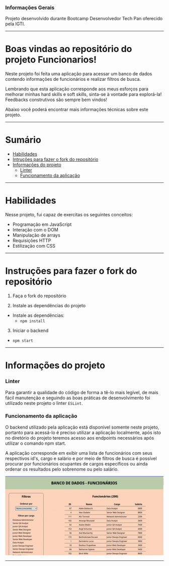 ### Informações Gerais

Projeto desenvolvido durante Bootcamp Desenvolvedor Tech Pan oferecido pela IGTI.

---

# Boas vindas ao repositório do projeto Funcionarios!

Neste projeto foi feita uma aplicação para acessar um banco de dados contendo informações de funcionários e realizar filtros de busca.

Lembrando que esta aplicação corresponde aos meus esforços para melhorar minhas hard skills e soft skills, sinta-se à vontade para explorá-la! Feedbacks construtivos são sempre bem vindos!

Abaixo você poderá encontrar mais informações técnicas sobre este projeto.

---

# Sumário

- [Habilidades](#habilidades)
- [Intruções para fazer o fork do repositório](#intruções-para-fazer-o-fork-do-repositório)
- [Informações do projeto](#informações-do-projeto)
  - [Linter](#linter)
  - [Funcionamento da aplicação](#funcionamento-da-aplicação)

---

# Habilidades

Nesse projeto, fui capaz de exercitas os seguintes conceitos:  

- Programação em JavaScript
- Interação com o DOM
- Manipulação de arrays
- Requisições HTTP
- Estilização com CSS

---

# Instruções para fazer o fork do repositório

1. Faça o fork do repositório

2. Instale as dependências do projeto
  * Instale as dependências:
    * `npm install`

3. Iniciar o backend
  * `npm start`

---

# Informações do projeto

### Linter

Para garantir a qualidade do código de forma a tê-lo mais legível, de mais fácil manutenção e seguindo as boas práticas de desenvolvimento foi utilizado neste projeto o linter `ESLint`.

### Funcionamento da aplicação

O backend utilizado pela aplicação está disponível somente neste projeto, portanto para acessá-lo é preciso utilizar a aplicação localmente, após isto no diretório do projeto teremos acesso aos endpoints necessários após utilizar o comando npm start.

A aplicação corresponde em exibir uma lista de funcionários com seus respectivos id's, cargo e salário e por meio de filtros de busca é possível procurar por funcionários ocupantes de cargos específicos ou ainda ordenar os resultados pelo sobrenome ou pelo salário.

![App](./funcionarios.gif)

---